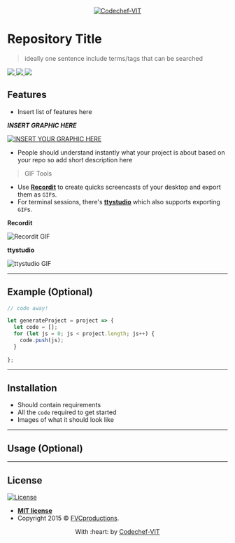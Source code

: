 <p align="center"><a href="http://www.codechefvit.com/"><img src="https://s3.amazonaws.com/codechef_shared/sites/all/themes/abessive/logo-3.png" title="Codechef-Logo" alt="Codechef-VIT"></a>
</p>

# Repository Title

> <Subtitle>
> ideally one sentence
> include terms/tags that can be searched

<a href="https://github.com/badges/shields/graphs/contributors" alt="Contributors">
        <img src="https://img.shields.io/github/contributors/badges/shields" />
</a>
<a href="insert documentation link">
	<img src="https://img.shields.io/badge/Documentation-see%20docs-green?style=flat-square"/>
</a> 
<a href="insert deployed project link">
	<img src="https://img.shields.io/github/deployments/badges/shields/shields-staging?label=deployment"/>
</a>




## Features
- Insert list of features here

***INSERT GRAPHIC HERE***

[![INSERT YOUR GRAPHIC HERE](http://i.imgur.com/dt8AUb6.png)]()

- People should understand instantly what your project is about based on your repo so add short description here

> GIF Tools

- Use <a href="http://recordit.co/" target="_blank">**Recordit**</a> to create quicks screencasts of your desktop and export them as `GIF`s.
- For terminal sessions, there's <a href="https://github.com/chjj/ttystudio" target="_blank">**ttystudio**</a> which also supports exporting `GIF`s.

**Recordit**

![Recordit GIF](http://g.recordit.co/iLN6A0vSD8.gif)

**ttystudio**

![ttystudio GIF](https://raw.githubusercontent.com/chjj/ttystudio/master/img/example.gif)


---

## Example (Optional)

```javascript
// code away!

let generateProject = project => {
  let code = [];
  for (let js = 0; js < project.length; js++) {
    code.push(js);
  }
  
};
```

---

## Installation

- Should contain requirements
- All the `code` required to get started
- Images of what it should look like


---

## Usage (Optional)

---

## License

[![License](http://img.shields.io/:license-mit-blue.svg?style=flat-square)](http://badges.mit-license.org)

- **[MIT license](http://opensource.org/licenses/mit-license.php)**
- Copyright 2015 © <a href="http://fvcproductions.com" target="_blank">FVCproductions</a>.

<p align="center">
	With :heart: by <a href="http://www.codechefvit.com/index.html" target="_blank">Codechef-VIT</a>
</p>
